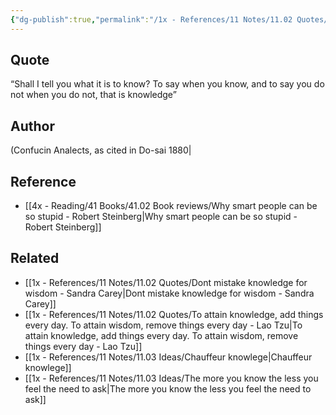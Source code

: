 ```yaml
---
{"dg-publish":true,"permalink":"/1x - References/11 Notes/11.02 Quotes/Shall I tell you what it is to know - To say when you know, and to say you do not when you do not, that is knowledge - Confucin/","title":"Shall I tell you what it is to know? To say when you know, and to say you do not when you do not, that is knowledge - Confucius","noteIcon":""}
---
```



## Quote
“Shall I tell you what it is to know? To say when you know, and to say you do not when you do not, that is knowledge” 
## Author
(Confucin Analects, as cited in Do-sai 1880|

## Reference
- [[4x - Reading/41 Books/41.02 Book reviews/Why smart people can be so stupid - Robert Steinberg\|Why smart people can be so stupid - Robert Steinberg]]

## Related
- [[1x - References/11 Notes/11.02 Quotes/Dont mistake knowledge for wisdom - Sandra Carey\|Dont mistake knowledge for wisdom - Sandra Carey]]
- [[1x - References/11 Notes/11.02 Quotes/To attain knowledge, add things every day. To attain wisdom, remove things every day - Lao Tzu\|To attain knowledge, add things every day. To attain wisdom, remove things every day - Lao Tzu]]
- [[1x - References/11 Notes/11.03 Ideas/Chauffeur knowlege\|Chauffeur knowlege]]
- [[1x - References/11 Notes/11.03 Ideas/The more you know the less you feel the need to ask\|The more you know the less you feel the need to ask]]